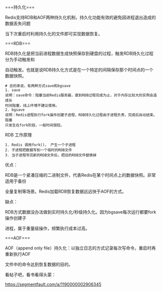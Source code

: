 ===持久化===

Redis支持RDB和AOF两种持久化机制，持久化功能有效的避免因进程退出造成的数据丢失问题

当下次重启时利用持久化的文件即可实现数据恢复。

===RDB===

RDB持久化是把当前进程数据生成快照保存到硬盘的过程，触发RDB持久化过程分为手动触发和

自动触发。也就是说RDB持久化方式是在一个特定的间隔保存那个时间点的一个数据快照。

```
# 总的来说，有两种方式save和bgsave
1. save
说明：save命令：阻塞当前Redis服务器，直到RDB过程完成为止，对于内存比较大的实例会造成长
时间阻塞，线上环境不建议使用。
2. bgsave
说明：Redis进程执行fork操作创建子进程，RDB持久化过程由子进程负责，完成后自动结束。阻塞
只发生在fork阶段，一般时间很短。
```

RDB 工作原理

```
1. Redis 调用fork()， 产生一个子进程
2. 子进程把数据写到一个临时的RDB文件
3. 当子进程写完新的RDB文件后，把旧的RDB文件替换掉
```

优点：

RDB是一个紧凑压缩的二进制文件，代表Redis在某个时间点上的数据快照。非常适用于备份

全量复制等场景。Redis加载RDB恢复数据远远快于AOF的方式。

缺点：

RDB方式数据没办法做到实时持久化/秒级持久化。因为bgsave每次运行都要fork操作创建子

进程，属于重量级操作，频繁执行成本过高。



===AOF===

AOF（append only file）持久化：以独立日志的方式记录每次写命令，重启时再重新执行AOF

文件中的命令达到恢复数据的目的。

看帖子吧，看书看得头蒙：

<https://segmentfault.com/a/1190000002906345>